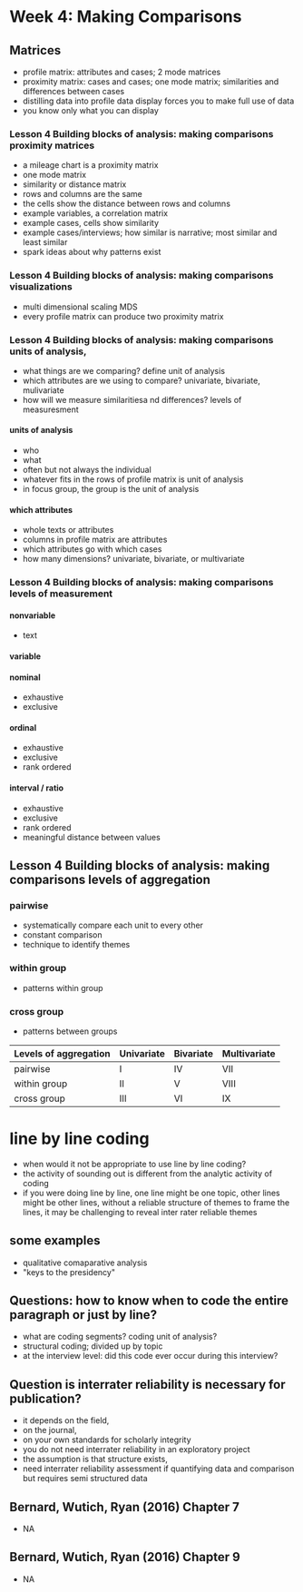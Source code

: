 # Week 4: Making Comparisons


## Matrices

- profile matrix: attributes and cases; 2 mode matrices
- proximity matrix: cases and cases; one mode matrix; similarities and differences between cases
- distilling data into profile data display forces you to make full use of data
- you know only what you can display

### Lesson 4 Building blocks of analysis: making comparisons proximity matrices

- a mileage chart is a proximity matrix
- one mode matrix
- similarity or distance matrix
- rows and columns are the same
- the cells show the distance between rows and columns
- example variables, a correlation matrix
- example cases, cells show similarity
- example cases/interviews; how similar is narrative; most similar and least similar
- spark ideas about why patterns exist

### Lesson 4 Building blocks of analysis: making comparisons visualizations

- multi dimensional scaling MDS
- every profile matrix can produce two proximity matrix

### Lesson 4 Building blocks of analysis: making comparisons units of analysis,

- what things are we comparing? define unit of analysis
- which attributes are we using to compare? univariate, bivariate, mulivariate
- how will we measure similaritiesa nd differences? levels of measuresment

#### units of analysis

- who
- what
- often but not always the individual
- whatever fits in the rows of profile matrix is unit of analysis
- in focus group, the group is the unit of analysis

#### which attributes

- whole texts or attributes
- columns in profile matrix are attributes
- which attributes go with which cases
- how many dimensions? univariate, bivariate, or multivariate

### Lesson 4 Building blocks of analysis: making comparisons levels of measurement


#### nonvariable

- text

#### variable

#### nominal

- exhaustive
- exclusive

#### ordinal

- exhaustive
- exclusive
- rank ordered

#### interval / ratio

- exhaustive
- exclusive
- rank ordered
- meaningful distance between values

## Lesson 4 Building blocks of analysis: making comparisons levels of aggregation

### pairwise

- systematically compare each unit to every other
- constant comparison
- technique to identify themes

### within group

- patterns within group

### cross group

- patterns between groups

| Levels of aggregation | Univariate | Bivariate | Multivariate |
| ------------------------ | ----------  | ---------  | ------------- |
| pairwise | I | IV | VII |
| within group | II | V | VIII |
| cross group | III | VI | IX |


# line by line coding


- when would it not be appropriate to use line by line coding?
- the activity of sounding out is different from the analytic activity of coding
- if you were doing line by line, one line might be one topic, other lines might be other lines, without a reliable structure of themes to frame the lines, it may be challenging to reveal inter rater reliable themes


## some examples


- qualitative comaparative analysis
- "keys to the presidency"


## Questions: how to know when to code the entire paragraph or just by line?


- what are coding segments? coding unit of analysis?
- structural coding; divided up by topic
- at the interview level: did this code ever occur during this interview?


## Question is interrater reliability is necessary for publication?


- it depends on the field,
- on the journal,
- on your own standards for scholarly integrity
- you do not need interrater reliability in an exploratory project
- the assumption is that structure exists,
- need interrater reliability assessment if quantifying data and comparison but requires semi structured data


## Bernard, Wutich, Ryan (2016) Chapter 7

- NA

## Bernard, Wutich, Ryan (2016) Chapter 9

- NA 
